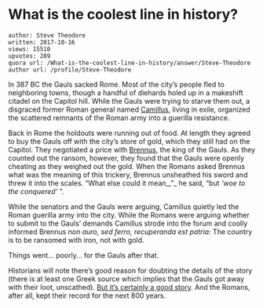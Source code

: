 # What is the coolest line in history?

	author: Steve Theodore
	written: 2017-10-16
	views: 15510
	upvotes: 289
	quora url: /What-is-the-coolest-line-in-history/answer/Steve-Theodore
	author url: /profile/Steve-Theodore


In 387 BC the Gauls sacked Rome. Most of the city’s people fled to neighboring towns, though a handful of diehards holed up in a makeshift citadel on the Capitol hill. While the Gauls were trying to starve them out, a disgraced former Roman general named [Camillus](https://en.wikipedia.org/wiki/Marcus_Furius_Camillus), living in exile, organized the scattered remnants of the Roman army into a guerilla resistance.

Back in Rome the holdouts were running out of food. At length they agreed to buy the Gauls off with the city’s store of gold, which they still had on the Capitol. They negotiated a price with [Brennus](https://en.wikipedia.org/wiki/Brennus_(4th_century_BC)), the king of the Gauls. As they counted out the ransom, however, they found that the Gauls were openly cheating as they weighed out the gold. When the Romans asked Brennus what was the meaning of this trickery, Brennus unsheathed his sword and threw it into the scales. “What else could it mean_,”_ he said, “but _‘woe to the conquered’_ ”.

While the senators and the Gauls were arguing, Camillus quietly led the Roman guerilla army into the city. While the Romans were arguing whether to submit to the Gauls’ demands Camillus strode into the forum and coolly informed Brennus _non auro, sed ferro, recuperanda est patria:_ The country is to be ransomed with iron, not with gold.

Things went… poorly… for the Gauls after that.



Historians will note there’s good reason for doubting the details of the story (there is at least one Greek source which implies that the Gauls got away with their loot, unscathed). [But it’s certainly a good story](http://penelope.uchicago.edu/Thayer/e/roman/texts/plutarch/lives/camillus*.html). And the Romans, after all, kept their record for the next 800 years.

